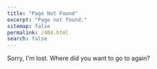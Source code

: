 ```yaml
---
title: "Page Not Found"
excerpt: "Page not found."
sitemap: false
permalink: /404.html
search: false
---
```


Sorry, I'm lost. Where did you want to go to again?

<script type="text/javascript">
  var GOOG_FIXURL_LANG = 'en';
  var GOOG_FIXURL_SITE = '{{ site.url }}'
</script>
<script type="text/javascript"
  src="//linkhelp.clients.google.com/tbproxy/lh/wm/fixurl.js">
</script>
